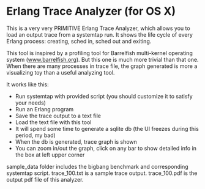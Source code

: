 Erlang Trace Analyzer (for OS X)
================================

This is a very very PRIMITIVE Erlang Trace Analyzer, which allows you to load an output
trace from a systemtap run. It shows the life cycle of every Erlang process: creating, 
sched in, sched out and exiting.

This tool is inspired by a profiling tool for Barrelfish multi-kernel operating system
(www.barrelfish.org). But this one is much more trivial than that one. When there are many
processes in trace file, the graph generated is more a visualizing toy than a useful
analyzing tool.

It works like this:

* Run systemtap with provided script (you should customize it to satisfy your needs)
* Run an Erlang program
* Save the trace output to a text file
* Load the text file with this tool
* It will spend some time to generate a sqlite db (the UI freezes during this period, my 
  bad)
* When the db is generated, trace graph is shown
* You can zoom in/out the graph, click on any bar to show detailed info in the box at left
  upper corner

sample\_data folder includes the bigbang benchmark and corresponding systemtap script.
trace\_100.txt is a sample trace output. trace\_100.pdf is the output pdf file of this 
analyzer.